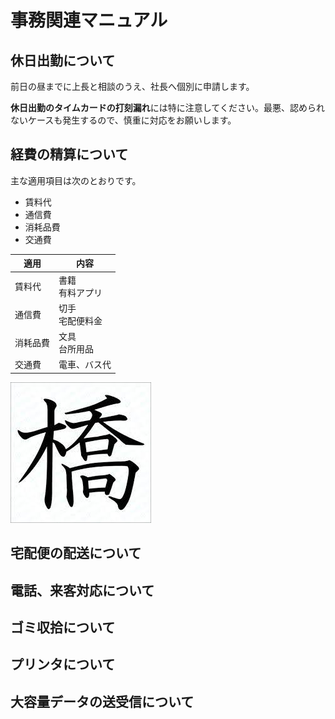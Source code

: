 # 事務関連マニュアル
## 休日出勤について
前日の昼までに上長と相談のうえ、社長へ個別に申請します。

**休日出勤のタイムカードの打刻漏れ**には特に注意してください。最悪、認められないケースも発生するので、慎重に対応をお願いします。
## 経費の精算について
主な適用項目は次のとおりです。
- 賃料代
- 通信費
- 消耗品費
- 交通費

|適用 |内容
|--|--
| 賃料代 |書籍<br>有料アプリ
| 通信費 |切手<br>宅配便料金
| 消耗品費 |文具<br>台所用品
| 交通費 |電車、バス代
![切手代](img/one_price.jpg)

## 宅配便の配送について
## 電話、来客対応について
## ゴミ収拾について  
## プリンタについて
## 大容量データの送受信について

